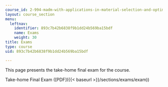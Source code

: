 ```yaml
---
course_id: 2-994-madm-with-applications-in-material-selection-and-optimal-design-january-iap-2007
layout: course_section
menu:
  leftnav:
    identifier: 893c7b42b6838f9b1dd24b569ba15bdf
    name: Exams
    weight: 30
title: Exams
type: course
uid: 893c7b42b6838f9b1dd24b569ba15bdf

---
```


This page presents the take-home final exam for the course.

Take-home Final Exam ([PDF]({{< baseurl >}}/sections/exams/exam))
